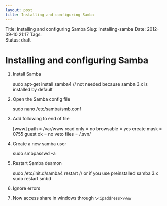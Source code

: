 ```yaml
---
layout: post
title: Installing and configuring Samba
---
```


Title:     Installing and configuring Samba
Slug:      installing-samba
Date:      2012-09-10 21:17
Tags:    
Status:    draft

Installing and configuring Samba
================================

1) Install Samba
    
    sudo apt-get install samba4 // not needed because samba 3.x is installed by default

2) Open the Samba config file

    sudo nano /etc/samba/smb.conf

3) Add following to end of file

    [www]
        path = /var/www
        read only = no
        browsable = yes
        create mask = 0755
        guest ok = no
        veto files = /.svn/

4) Create a new samba user

    sudo smbpasswd –a <username>

5) Restart Samba deamon

    sudo /etc/init.d/samba4 restart // or if you use preinstalled samba 3.x
    sudo restart smbd

6) Ignore errors

7) Now access share in windows through `\<ipaddress>\www`
